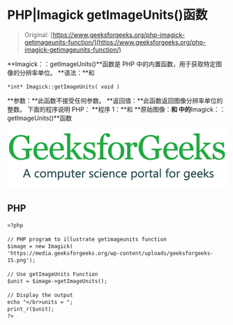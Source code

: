 # PHP|Imagick getImageUnits()函数

> Original: [https://www.geeksforgeeks.org/php-imagick-getimageunits-function/](https://www.geeksforgeeks.org/php-imagick-getimageunits-function/)

**Imagick：：getImageUnits()**函数是 PHP 中的内置函数，用于获取特定图像的分辨率单位。
**语法：**和

```
*int* Imagick::getImageUnits( void )
```

**参数：**此函数不接受任何参数。
**返回值：**此函数返回图像分辨率单位的整数。
下面的程序说明 PHP：
**程序 1：**和
**原始图像：**和
中的**Imagick：：getImageUnits()**函数

![](img/efa5ea8e0258291fa60ad9a32c288072.png)

## PHP

```
<?php

// PHP program to illustrate getimageunits function
$image = new Imagick(
'https://media.geeksforgeeks.org/wp-content/uploads/geeksforgeeks-15.png');

// Use getImageUnits Function
$unit = $image->getImageUnits();

// Display the output
echo "</br>units = ";
print_r($unit);
?>
```